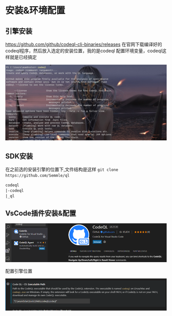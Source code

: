 # 安装&环境配置
## 引擎安装
https://github.com/github/codeql-cli-binaries/releases
在官网下载编译好的codeql程序，然后放入选定的安装位置，我的是codeql
配置环境变量，codeql这样就是已经搞定

![](attachments/Pasted%20image%2020230307204307.png)

## SDK安装
在之前选的安装引擎的位置下,文件结构是这样
`git clone https://github.com/Semmle/ql`
```txt
codeql
|-codeql
|_ql
```

## VsCode插件安装&配置

![](attachments/Pasted%20image%2020230307211103.png)

配置引擎位置

![](attachments/Pasted%20image%2020230307211402.png)

